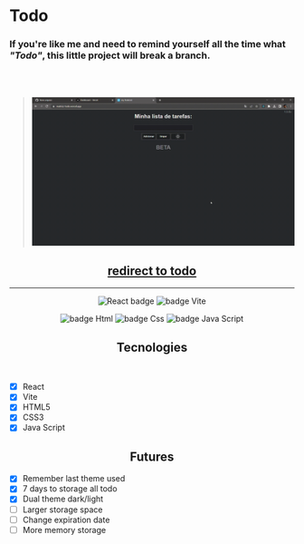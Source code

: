 # Todo

### If you're like me and need to remind yourself all the time what ***"Todo"***, this little project will break a branch.

<br />
<br />

>![Todo site gif](https://github.com/matrizz/Todo/blob/main/my-TodoList.gif)


<div align="center">

## [redirect to todo](https://matrizz-todo.vercel.app/)
---
![React badge](https://img.shields.io/badge/React-20232A?style=for-the-badge&logo=react&logoColor=61DAFB)
![badge Vite](https://img.shields.io/badge/Vite-B73BFE?style=for-the-badge&logo=vite&logoColor=FFD62E)

![badge Html](https://img.shields.io/badge/HTML5-E34F26?style=for-the-badge&logo=html5&logoColor=white)
![badge Css](https://img.shields.io/badge/CSS3-1572B6?style=for-the-badge&logo=css3&logoColor=white)
![badge Java Script](https://img.shields.io/badge/JavaScript-F7DF1E?style=for-the-badge&logo=javascript&logoColor=black)

</div>

<div>

<h2 align="center"> Tecnologies </h2>

<br />

- [x] React
- [x] Vite
- [x] HTML5
- [x] CSS3
- [x] Java Script

</div>


<h2 align="center"> Futures </h2>

- [x] Remember last theme used
- [x] 7 days to storage all todo
- [x] Dual theme dark/light
- [ ] Larger storage space
- [ ] Change expiration date
- [ ] More memory storage
